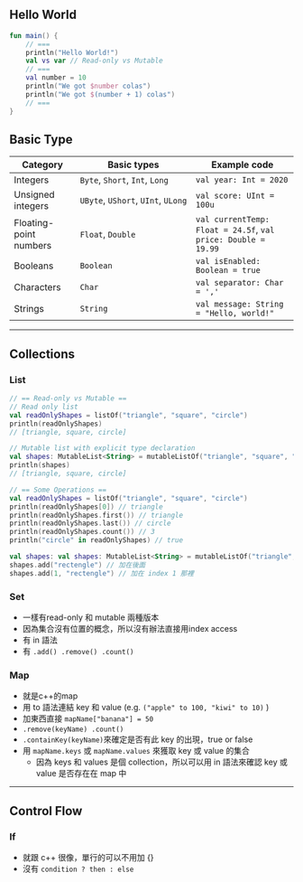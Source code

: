## Hello World
```kotlin
fun main() {
    // ===
    println("Hello World!")
    val vs var // Read-only vs Mutable
    // ===
    val number = 10
    println("We got $number colas")
    println("We got $(number + 1) colas")
    // ===
}
```
## Basic Type
| **Category**           | **Basic types**                    | **Example code**                                              |
| ---------------------- | ---------------------------------- | ------------------------------------------------------------- |
| Integers               | `Byte`, `Short`, `Int`, `Long`     | `val year: Int = 2020`                                        |
| Unsigned integers      | `UByte`, `UShort`, `UInt`, `ULong` | `val score: UInt = 100u`                                      |
| Floating-point numbers | `Float`, `Double`                  | `val currentTemp: Float = 24.5f`, `val price: Double = 19.99` |
| Booleans               | `Boolean`                          | `val isEnabled: Boolean = true`                               |
| Characters             | `Char`                             | `val separator: Char = ','`                                   |
| Strings                | `String`                           | `val message: String = "Hello, world!"`                       |

---
## Collections
### List
```Kotlin
// == Read-only vs Mutable ==
// Read only list
val readOnlyShapes = listOf("triangle", "square", "circle")
println(readOnlyShapes)
// [triangle, square, circle]

// Mutable list with explicit type declaration
val shapes: MutableList<String> = mutableListOf("triangle", "square", "circle")
println(shapes)
// [triangle, square, circle]

// == Some Operations ==
val readOnlyShapes = listOf("triangle", "square", "circle")
println(readOnlyShapes[0]) // triangle
println(readOnlyShapes.first()) // triangle
println(readOnlyShapes.last()) // circle
println(readOnlyShapes.count()) // 3
println("circle" in readOnlyShapes) // true

val shapes: val shapes: MutableList<String> = mutableListOf("triangle", "square", "circle")
shapes.add("rectengle") // 加在後面
shapes.add(1, "rectengle") // 加在 index 1 那裡
```
### Set
- 一樣有read-only 和 mutable 兩種版本
- 因為集合沒有位置的概念，所以沒有辦法直接用index access
- 有 in 語法
- 有 `.add() .remove() .count()`
### Map
- 就是c++的map
- 用 to 語法連結 key 和 value (e.g. `("apple" to 100, "kiwi" to 10)` )
- 加東西直接 `mapName["banana"] = 50`
- `.remove(keyName) .count()`
- `.containKey(keyName)`來確定是否有此 key 的出現，true or false
- 用 `mapName.keys` 或 `mapName.values` 來獲取 key 或 value 的集合
	- 因為 keys 和 values 是個 collection，所以可以用 in 語法來確認 key 或 value 是否存在在 map 中
---
## Control Flow
### If
- 就跟 c++ 很像，單行的可以不用加 {}
- 沒有 `condition ? then : else`
